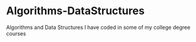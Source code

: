 # Algorithms-DataStructures
Algorithms and Data Structures I have coded in some of my college degree courses
